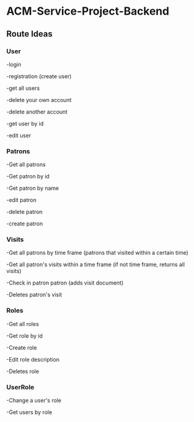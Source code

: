 # ACM-Service-Project-Backend


## Route Ideas
 ### User
-login

-registration (create user)

-get all users

-delete your own account

-delete another account

-get user by id

-edit user

### Patrons
-Get all patrons

-Get patron by id

-Get patron by name

-edit patron

-delete patron

-create patron


### Visits
-Get all patrons by time frame (patrons that visited within a certain time)

-Get all patron's visits within a time frame (if not time frame, returns all visits)

-Check in patron patron (adds visit document)

-Deletes patron's visit

### Roles
-Get all roles

-Get role by id

-Create role

-Edit role description

-Deletes role

### UserRole
-Change a user's role

-Get users by role

